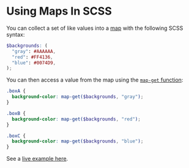 # Using Maps In SCSS

You can collect a set of like values into a
[map](https://sass-lang.com/documentation/values/maps) with the following SCSS
syntax:

```scss
$backgrounds: (
  "gray": #AAAAAA,
  "red": #FF4136,
  "blue": #0074D9,
);
```

You can then access a value from the map using the [`map-get`
function](https://sass-lang.com/documentation/values/maps#look-up-a-value):

```scss
.boxA {
  background-color: map-get($backgrounds, "gray");
}

.boxB {
  background-color: map-get($backgrounds, "red");
}

.boxC {
  background-color: map-get($backgrounds, "blue");
}
```

See a [live example here](https://codepen.io/jbranchaud/pen/WVJrgp).
